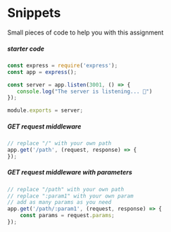 # Snippets

Small pieces of code to help you with this assignment

##### starter code
```javascript
const express = require('express');
const app = express();

const server = app.listen(3001, () => {
   console.log("The server is listening... 🐒") 
});

module.exports = server;
```

##### GET request middleware
```javascript
// replace "/" with your own path
app.get('/path', (request, response) => {
});
```

##### GET request middleware with parameters
```javascript
// replace "/path" with your own path
// replace ":param1" with your own param
// add as many params as you need
app.get('/path/:param1', (request, response) => {
    const params = request.params;
});
```
